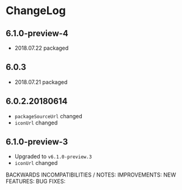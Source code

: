 # ChangeLog

## 6.1.0-preview-4

* 2018.07.22 packaged


## 6.0.3 

* 2018.07.21 packaged


## 6.0.2.20180614

* `packageSourceUrl` changed
* `iconUrl` changed

## 6.1.0-preview-3

* Upgraded to `v6.1.0-preview.3`
* `iconUrl` changed




BACKWARDS INCOMPATIBILITIES / NOTES:
IMPROVEMENTS:
NEW FEATURES:
BUG FIXES:
